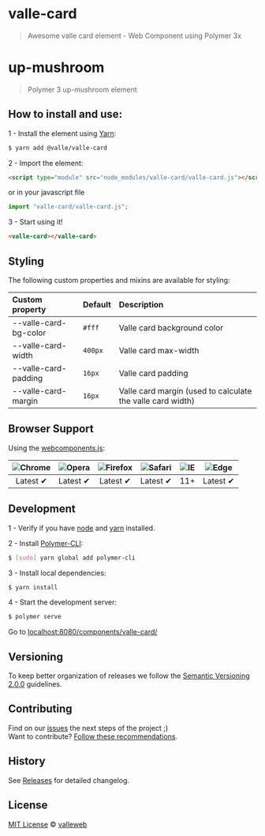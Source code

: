 # valle-card

> Awesome valle card element - Web Component using Polymer 3x

# up-mushroom

> Polymer 3 up-mushroom element

## How to install and use:

1 - Install the element using [Yarn](http://yarn.io/):

```sh
$ yarn add @valle/valle-card
```

2 -  Import the element:

```html
<script type="module" src="node_modules/valle-card/valle-card.js"></script>
```

or in your javascript file

```js
import "valle-card/valle-card.js";
```

3 - Start using it!

<!--
```
<custom-element-demo>
  <template>
    <link rel="import" href="index.html">
    <next-code-block></next-code-block>
  </template>
</custom-element-demo>
```
-->

```html
<valle-card></valle-card>
```

## Styling

The following custom properties and mixins are available for styling:

Custom property           | Default                   | Description
:---                      |:---                       |:---
--valle-card-bg-color     | `#fff`                    | Valle card background color
--valle-card-width        | `400px`                   | Valle card max-width
--valle-card-padding      | `16px`                    | Valle card padding
--valle-card-margin       | `16px`                    | Valle card margin (used to calculate the valle card width)

## Browser Support

Using the [webcomponents.js](https://github.com/WebComponents/webcomponentsjs):

 ![Chrome](https://cdnjs.cloudflare.com/ajax/libs/browser-logos/39.2.2/chrome/chrome_48x48.png) | ![Opera](https://cdnjs.cloudflare.com/ajax/libs/browser-logos/39.2.2/opera/opera_48x48.png) | ![Firefox](https://cdnjs.cloudflare.com/ajax/libs/browser-logos/39.2.2/firefox/firefox_48x48.png) | ![Safari](https://cdnjs.cloudflare.com/ajax/libs/browser-logos/39.2.2/safari/safari_48x48.png) |![IE](https://cdnjs.cloudflare.com/ajax/libs/browser-logos/39.2.2/archive/internet-explorer_9-11/internet-explorer_9-11_48x48.png) |  ![Edge](https://cdnjs.cloudflare.com/ajax/libs/browser-logos/39.2.2/edge/edge_48x48.png) |
:---: | :---: | :---: | :---: | :---: | :---: |
Latest ✔ | Latest ✔ | Latest ✔ | Latest ✔ | 11+ | Latest ✔

## Development

1 - Verify if you have [node](http://nodejs.org/) and [yarn](http://yarn.io/) installed.

2 - Install [Polymer-CLI](https://www.polymer-project.org/1.0/docs/tools/polymer-cli):

```sh
$ [sudo] yarn global add polymer-cli
```

3 - Install local dependencies:

```sh
$ yarn install
```

4 - Start the development server:

```sh
$ polymer serve
```

Go to [localhost:8080/components/valle-card/](http://localhost:8080/components/valle-card/)

## Versioning

To keep better organization of releases we follow the [Semantic Versioning 2.0.0](http://semver.org/) guidelines.

## Contributing

Find on our [issues](https://github.com/valleweb/valle-card/issues/) the next steps of the project ;)
<br>
Want to contribute? [Follow these recommendations](https://github.com/valleweb/valle-card/blob/master/CONTRIBUTING.md).

## History

See [Releases](https://github.com/valleweb/valle-card/releases) for detailed changelog.

## License

[MIT License](https://github.com/valleweb/valle-card/blob/master/LICENSE.md) © [valleweb](https://github.com/orgs/valleweb/people)
